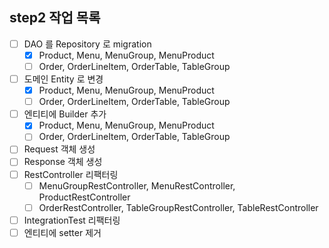 ## step2 작업 목록
- [ ] DAO 를 Repository 로 migration
    - [x] Product, Menu, MenuGroup, MenuProduct
    - [ ] Order, OrderLineItem, OrderTable, TableGroup
- [ ] 도메인 Entity 로 변경
  - [x] Product, Menu, MenuGroup, MenuProduct
  - [ ] Order, OrderLineItem, OrderTable, TableGroup
- [ ] 엔티티에 Builder 추가
  - [x] Product, Menu, MenuGroup, MenuProduct
  - [ ] Order, OrderLineItem, OrderTable, TableGroup
- [ ] Request 객체 생성
- [ ] Response 객체 생성
- [ ] RestController 리팩터링
  - [ ] MenuGroupRestController, MenuRestController, ProductRestController
  - [ ] OrderRestController, TableGroupRestController, TableRestController
- [ ] IntegrationTest 리팩터링 
- [ ] 엔티티에 setter 제거
